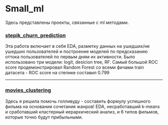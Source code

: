 # Small_ml
Здесь представлены проекты, связанные с ml методами.

<h3><a href="https://github.com/KristinaBataeva/Product_analysis/blob/main/Small_ml/stepik_churn_prediction.ipynb">stepik_churn_prediction</a></h3>
Эта работа включает в себя EDA, разметку данных на ушедших/не ушедших пользователей и построение моделей по предсказанию оттока пользователей по первым дням их активности. Было использовано три модели: logit, desicion tree, RF. Cамый большой ROC score продемонстрировал Random Forest cо всеми фичами train датасета - ROC score на степике составил 0.799


  ---
<h3><a href="https://github.com/KristinaBataeva/Product_analysis/blob/main/Small_ml/movies_clustering.ipynb">movies_clustering</a></h3>
Здесь я решила помочь голливуду - составить формулу успешного фильма на основании сочетания жанров! EDA, несработавший k-means и сработавший кластерный иерархический анализ, и 6 типов фильмов, которые точно будут прибыльными.